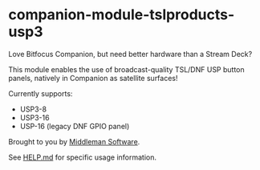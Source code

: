 # companion-module-tslproducts-usp3

Love Bitfocus Companion, but need better hardware than a Stream Deck?

This module enables the use of broadcast-quality TSL/DNF USP button panels, natively in Companion as satellite surfaces!

Currently supports:

- USP3-8
- USP3-16
- USP-16 (legacy DNF GPIO panel)

Brought to you by [Middleman Software](https://middleman.tv).

See [HELP.md](companion/HELP.md) for specific usage information.
